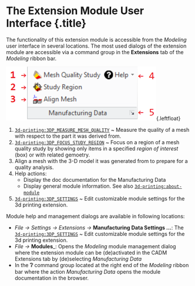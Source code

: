 # The Extension Module User Interface {.title}
    
The functionality of this extension module is accessible from the _Modeling_ user interface
in several locations. The most used dialogs of the extension module are accessible via a command group in
the **Extensions** tab of the _Modeling_ ribbon bar.

![Module Command Group in the Ribbon](images/Ribbon.png){.leftfloat}

1. [`3d-printing:3DP_MEASURE_MESH_QUALITY`](3D-PRINTING/3DP_MEASURE_MESH_QUALITY.dia.md) ~ Measure the quality of a mesh with respect to the part it was derived from.
2. [`3d-printing:3DP_FOCUS_STUDY_REGION`](3D-PRINTING/3DP_FOCUS_STUDY_REGION.dia.md) ~ Focus on a region of a mesh quality study by showing only items in a specified _region of interest_ (box) or with related gemoetry.
3. Align a mesh with the 3-D model it was generated from to prepare for a
   quality analysis.
4. Help actions:
   * Display the doc documentation for the Manufacturing Data
   * Display general module information. See also [`3d-printing:about-module`](3D-PRINTING/about-module.fun.md)
5. [`3d-printing:3DP_SETTINGS`](3D-PRINTING/3DP_SETTINGS.dia.md) ~ Edit customizable module settings for the 3d printing extension.

Module help and management dialogs are available in following locations:

* _File -&gt; Settings -&gt; Extensions -&gt;_
  **Manufacturing Data Settings ...**: The [`3d-printing:3DP_SETTINGS`](3D-PRINTING/3DP_SETTINGS.dia.md) ~ Edit customizable module settings for the 3d printing extension.
* _File -&gt;_ **Modules**_: Opens the _Modeling_ module management dialog where the extension module
  can be (de)activated in the CADM Extensions tab by
  (de)selecting _Manufacturing Data_
* In the <b>&#x2754;</b> command group located at the right end of the _Modeling_ ribbon bar where
  the action _Manufacturing Data_ opens the module documentation in the browser.

